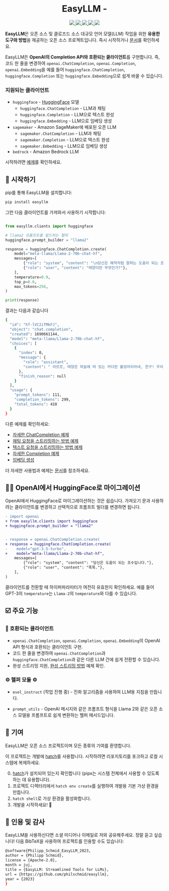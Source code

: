 <h1 align="center">EasyLLM - </h1>

<div align="center">
	<a  href="https://pypi.org/project/easyllm" target="_blank">
		<img src="https://img.shields.io/pypi/v/easyllm.svg" />
	</a>
	<a  href="https://pypi.org/project/easyllm" target="_blank">
		<img src="https://img.shields.io/pypi/pyversions/easyllm" />
	</a>
	<a  href="https://github.com/philschmid/easyllm/blob/main/LICENSE" target="_blank">
		<img src="https://img.shields.io/pypi/l/easyllm" />
	</a>
	<a  href="https://github.com/philschmid/easyllm/actions?workflow=Unit Tests" target="_blank">
		<img src="https://github.com/philschmid/easyllm/workflows/Unit Tests/badge.svg" />
	</a>
  <a  href="https://github.com/pypa/hatch" target="_blank">
		<img src="https://img.shields.io/badge/%F0%9F%A5%9A-Hatch-4051b5.svg" />
	</a>
</div>


**EasyLLM**은 오픈 소스 및 클로즈드 소스 대규모 언어 모델(LLM) 작업을 위한 **유용한 도구와 방법**을 제공하는 오픈 소스 프로젝트입니다. 즉시 시작하거나 [문서](https://philschmid.github.io/easyllm/)를 확인하세요.

EasyLLM은 **OpenAI의 Completion API와 호환되는 클라이언트**를 구현합니다. 즉, 코드 한 줄을 변경하여 `openai.ChatCompletion`, `openai.Completion`, `openai.Embedding`을 예를 들어 `huggingface.ChatCompletion`, `huggingface.Completion` 또는 `huggingface.Embedding`으로 쉽게 바꿀 수 있습니다.

### 지원되는 클라이언트

* `huggingface` - [HuggingFace](https://huggingface.co/) 모델
  * `huggingface.ChatCompletion` - LLM과 채팅
  * `huggingface.Completion` - LLM으로 텍스트 완성
  * `huggingface.Embedding` - LLM으로 임베딩 생성
* `sagemaker` - Amazon SageMaker에 배포된 오픈 LLM
  * `sagemaker.ChatCompletion` - LLM과 채팅
  * `sagemaker.Completion` - LLM으로 텍스트 완성
  * `sagemaker.Embedding` - LLM으로 임베딩 생성
* `bedrock` - Amazon Bedrock LLM


시작하려면 [예제](./examples)를 확인하세요.

## 🚀 시작하기

pip를 통해 EasyLLM을 설치합니다:

```bash
pip install easyllm
```

그런 다음 클라이언트를 가져와서 사용하기 시작합니다:

```python

from easyllm.clients import huggingface

# llama2 프롬프트를 빌드하는 헬퍼
huggingface.prompt_builder = "llama2"

response = huggingface.ChatCompletion.create(
    model="meta-llama/Llama-2-70b-chat-hf",
    messages=[
        {"role": "system", "content": "\n당신은 해적처럼 말하는 도움이 되는 조수입니다. 아르!"},
        {"role": "user", "content": "태양이란 무엇인가?"},
    ],
    temperature=0.9,
    top_p=0.6,
    max_tokens=256,
)

print(response)
```
결과는 다음과 같습니다

```bash
{
  "id": "hf-lVC2iTMkFJ",
  "object": "chat.completion",
  "created": 1690661144,
  "model": "meta-llama/Llama-2-70b-chat-hf",
  "choices": [
    {
      "index": 0,
      "message": {
        "role": "assistant",
        "content": " 아르르, 태양은 하늘에 떠 있는 커다란 불덩어리라네, 친구! 우리 아름다운 행성에 빛과 따스함을 주는 원천이고, 강력한 힘을 가졌지, 알겠나? 태양이 없다면 우린 어둠 속을 항해하며 길을 잃고 추위에 떨게 될 테니, 태양을 위해 힘차게 \"야르!\"를 외치자고, 친구들! 아르르!"
      },
      "finish_reason": null
    }
  ],
  "usage": {
    "prompt_tokens": 111,
    "completion_tokens": 299,
    "total_tokens": 410
  }
}
```

다른 예제를 확인하세요:
* [자세한 ChatCompletion 예제](notebooks/chat-completion-api.ipynb)
* [채팅 요청을 스트리밍하는 방법 예제](notebooks/stream-chat-completions.ipynb)
* [텍스트 요청을 스트리밍하는 방법 예제](notebooks/stream-text-completions.ipynb)
* [자세한 Completion 예제](notebooks/text-completion-api.ipynb)
* [임베딩 생성](notebooks/get-embeddings)

더 자세한 사용법과 예제는 [문서](https://philschmid.github.io/easyllm/)를 참조하세요.

## 💪🏻 OpenAI에서 HuggingFace로 마이그레이션

OpenAI에서 HuggingFace로 마이그레이션하는 것은 쉽습니다. 가져오기 문과 사용하려는 클라이언트를 변경하고 선택적으로 프롬프트 빌더를 변경하면 됩니다.

```diff
- import openai
+ from easyllm.clients import huggingface
+ huggingface.prompt_builder = "llama2"


- response = openai.ChatCompletion.create(
+ response = huggingface.ChatCompletion.create(
-    model="gpt-3.5-turbo",
+    model="meta-llama/Llama-2-70b-chat-hf",
    messages=[
        {"role": "system", "content": "당신은 도움이 되는 조수입니다."},
        {"role": "user", "content": "똑똑."},
    ],
)
```

클라이언트를 전환할 때 하이퍼파라미터가 여전히 유효한지 확인하세요. 예를 들어 GPT-3의 `temperature`는 `Llama-2`의 `temperature`와 다를 수 있습니다.

## ☑️ 주요 기능

### 🤝 호환되는 클라이언트

- `openai.ChatCompletion`, `openai.Completion`, `openai.Embedding`의 OpenAI API 형식과 호환되는 클라이언트 구현.
- 코드 한 줄을 변경하여 `openai.ChatCompletion`과 `huggingface.ChatCompletion`과 같은 다른 LLM 간에 쉽게 전환할 수 있습니다.
- 완성 스트리밍 지원, [완성 스트리밍 방법](./notebooks/stream-chat-completions.ipynb) 예제 확인.

### ⚙️ 헬퍼 모듈 ⚙️

- `evol_instruct` (작업 진행 중) - 진화 알고리즘을 사용하여 LLM용 지침을 만듭니다.

- `prompt_utils` - OpenAI 메시지와 같은 프롬프트 형식을 Llama 2와 같은 오픈 소스 모델용 프롬프트로 쉽게 변환하는 헬퍼 메서드입니다.

## 🙏 기여

EasyLLM은 오픈 소스 프로젝트이며 모든 종류의 기여를 환영합니다.

이 프로젝트는 개발에 [hatch](https://hatch.pypa.io/latest/)를 사용합니다. 시작하려면 리포지토리를 포크하고 로컬 시스템에 복제하세요.

0. [hatch](https://hatch.pypa.io/latest/install/)가 설치되어 있는지 확인합니다 (pipx는 시스템 전체에서 사용할 수 있도록 하는 데 유용합니다).
1. 프로젝트 디렉터리에서 `hatch env create`를 실행하여 개발용 기본 가상 환경을 만듭니다.
2. `hatch shell`로 가상 환경을 활성화합니다.
3. 개발을 시작하세요! 🤩

## 📔 인용 및 감사

EasyLLM을 사용하신다면 소셜 미디어나 이메일로 저와 공유해주세요. 정말 듣고 싶습니다!
다음 BibTeX을 사용하여 프로젝트를 인용할 수도 있습니다:

```bash
@software{Philipp_Schmid_EasyLLM_2023,
author = {Philipp Schmid},
license = {Apache-2.0},
month = juj,
title = {EasyLLM: Streamlined Tools for LLMs},
url = {https://github.com/philschmid/easyllm},
year = {2023}
}
```
